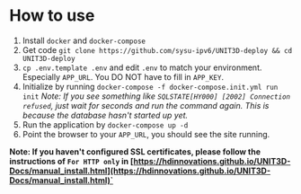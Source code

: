 # How to use

1. Install `docker` and `docker-compose`
2. Get code `git clone https://github.com/sysu-ipv6/UNIT3D-deploy && cd UNIT3D-deploy`
3. `cp .env.template .env` and edit `.env` to match your environment. Especially `APP_URL`. You DO NOT have to fill in `APP_KEY`.
4. Initialize by running `docker-compose -f docker-compose.init.yml run init`
   *Note: If you see something like `SQLSTATE[HY000] [2002] Connection refused`, just wait for seconds and run the command again. This is because the database hasn't started up yet.*
5. Run the application by `docker-compose up -d`
6. Point the browser to your `APP_URL`, you should see the site running.

**Note: If you haven't configured SSL certificates, please follow the instructions of `For HTTP only` in [https://hdinnovations.github.io/UNIT3D-Docs/manual_install.html](https://hdinnovations.github.io/UNIT3D-Docs/manual_install.html)`**
